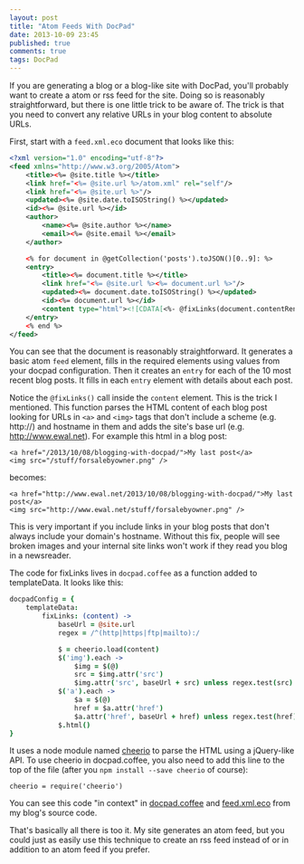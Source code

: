 ```yaml
---
layout: post
title: "Atom Feeds With DocPad"
date: 2013-10-09 23:45
published: true
comments: true
tags: DocPad
---
```


If you are generating a blog or a blog-like site with DocPad, you'll probably want to create a atom or rss feed for the site.  Doing so is reasonably straightforward, but there is one little trick to be aware of.  The trick is that you need to convert any relative URLs in your blog content to absolute URLs.

First, start with a `feed.xml.eco` document that looks like this:

``` xml
<?xml version="1.0" encoding="utf-8"?>
<feed xmlns="http://www.w3.org/2005/Atom">
    <title><%= @site.title %></title>
    <link href="<%= @site.url %>/atom.xml" rel="self"/>
    <link href="<%= @site.url %>"/>
    <updated><%= @site.date.toISOString() %></updated>
    <id><%= @site.url %></id>
    <author>
        <name><%= @site.author %></name>
        <email><%= @site.email %></email>
    </author>

    <% for document in @getCollection('posts').toJSON()[0..9]: %>
    <entry>
        <title><%= document.title %></title>
        <link href="<%= @site.url %><%= document.url %>"/>
        <updated><%= document.date.toISOString() %></updated>
        <id><%= document.url %></id>
        <content type="html"><![CDATA[<%- @fixLinks(document.contentRenderedWithoutLayouts) %>]]></content>
    </entry>
    <% end %>
</feed>
```

You can see that the document is reasonably straightforward.  It generates a basic atom `feed` element, fills in the required elements using values from your docpad configuration.  Then it creates an `entry` for each of the 10 most recent blog posts.  It fills in each `entry` element with details about each post.

Notice the `@fixLinks()` call inside the `content` element.  This is the trick I mentioned.  This function parses the HTML content of each blog post looking for URLs in `<a>` and `<img>` tags that don't include a scheme (e.g. http://) and hostname in them and adds the site's base url (e.g. http://www.ewal.net).  For example this html in a blog post:

    <a href="/2013/10/08/blogging-with-docpad/">My last post</a>
    <img src="/stuff/forsalebyowner.png" />

becomes:

    <a href="http://www.ewal.net/2013/10/08/blogging-with-docpad/">My last post</a>
    <img src="http://www.ewal.net/stuff/forsalebyowner.png" />

This is very important if you include links in your blog posts that don't always include your domain's hostname.  Without this fix, people will see broken images and your internal site links won't work if they read you blog in a newsreader.

The code for fixLinks lives in `docpad.coffee` as a function added to templateData.  It looks like this:

``` coffeescript
docpadConfig = {
    templateData:
        fixLinks: (content) ->
            baseUrl = @site.url
            regex = /^(http|https|ftp|mailto):/

            $ = cheerio.load(content)
            $('img').each ->
                $img = $(@)
                src = $img.attr('src')
                $img.attr('src', baseUrl + src) unless regex.test(src)
            $('a').each ->
                $a = $(@)
                href = $a.attr('href')
                $a.attr('href', baseUrl + href) unless regex.test(href)
            $.html()
}
```

It uses a node module named [cheerio](http://matthewmueller.github.io/cheerio/) to parse the HTML using a jQuery-like API.  To use cheerio in docpad.coffee, you also need to add this line to the top of the file (after you `npm install --save cheerio` of course):

    cheerio = require('cheerio')

You can see this code "in context" in [docpad.coffee](https://github.com/ervwalter/ewalnet-docpad/blob/master/docpad.coffee) and [feed.xml.eco](https://github.com/ervwalter/ewalnet-docpad/blob/master/src/documents/feed.xml.eco) from my blog's source code.

That's basically all there is too it. My site generates an atom feed, but you could just as easily use this technique to create an rss feed instead of or in addition to an atom feed if you prefer.